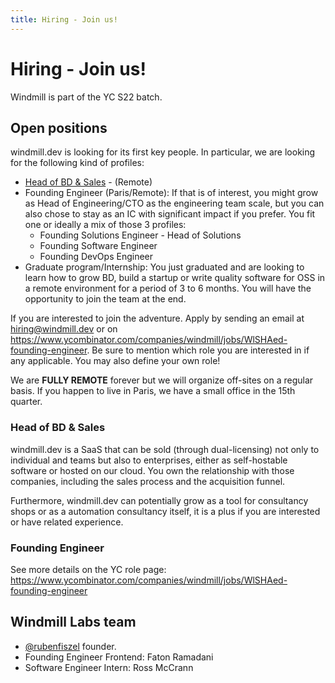 ```yaml
---
title: Hiring - Join us!
---
```


<div class="theme-doc-markdown markdown">

# Hiring - Join us!

Windmill is part of the YC S22 batch.

## Open positions

windmill.dev is looking for its first key people. In particular, we are looking
for the following kind of profiles:

- [Head of BD & Sales](#head-of-bd--sales) - (Remote)
- Founding Engineer (Paris/Remote): If that is of interest, you might grow as
  Head of Engineering/CTO as the engineering team scale, but you can also chose
  to stay as an IC with significant impact if you prefer. You fit one or ideally
  a mix of those 3 profiles:
  - Founding Solutions Engineer - Head of Solutions
  - Founding Software Engineer
  - Founding DevOps Engineer
- Graduate program/Internship: You just graduated and are looking to learn how
  to grow BD, build a startup or write quality software for OSS in a remote
  environment for a period of 3 to 6 months. You will have the opportunity to
  join the team at the end.

If you are interested to join the adventure. Apply by sending an email at
hiring@windmill.dev or on
<https://www.ycombinator.com/companies/windmill/jobs/WlSHAed-founding-engineer>.
Be sure to mention which role you are interested in if any applicable. You may
also define your own role!

We are **FULLY REMOTE** forever but we will organize off-sites on a regular
basis. If you happen to live in Paris, we have a small office in the 15th
quarter.

### Head of BD & Sales

windmill.dev is a SaaS that can be sold (through dual-licensing) not only to
individual and teams but also to enterprises, either as self-hostable software
or hosted on our cloud. You own the relationship with those companies, including
the sales process and the acquisition funnel.

Furthermore, windmill.dev can potentially grow as a tool for consultancy shops
or as a automation consultancy itself, it is a plus if you are interested
or have related experience.

### Founding Engineer

See more details on the YC role page:
<https://www.ycombinator.com/companies/windmill/jobs/WlSHAed-founding-engineer>

## Windmill Labs team

- [@rubenfiszel](https://www.linkedin.com/in/rubenfiszel/) founder.
- Founding Engineer Frontend: Faton Ramadani
- Software Engineer Intern: Ross McCrann

</div>
